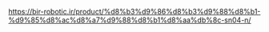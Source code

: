 https://bir-robotic.ir/product/%d8%b3%d9%86%d8%b3%d9%88%d8%b1-%d9%85%d8%ac%d8%a7%d9%88%d8%b1%d8%aa%db%8c-sn04-n/